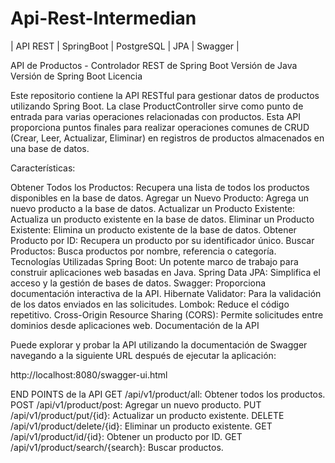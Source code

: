 # Api-Rest-Intermedian
| API REST |  SpringBoot | PostgreSQL | JPA | Swagger |

API de Productos - Controlador REST de Spring Boot
Versión de Java
Versión de Spring Boot
Licencia

Este repositorio contiene la API RESTful para gestionar datos de productos utilizando Spring Boot. La clase ProductController sirve como punto de entrada para varias operaciones relacionadas con productos. Esta API proporciona puntos finales para realizar operaciones comunes de CRUD (Crear, Leer, Actualizar, Eliminar) en registros de productos almacenados en una base de datos.

Características:

Obtener Todos los Productos: Recupera una lista de todos los productos disponibles en la base de datos.
Agregar un Nuevo Producto: Agrega un nuevo producto a la base de datos.
Actualizar un Producto Existente: Actualiza un producto existente en la base de datos.
Eliminar un Producto Existente: Elimina un producto existente de la base de datos.
Obtener Producto por ID: Recupera un producto por su identificador único.
Buscar Productos: Busca productos por nombre, referencia o categoría.
Tecnologías Utilizadas
Spring Boot: Un potente marco de trabajo para construir aplicaciones web basadas en Java.
Spring Data JPA: Simplifica el acceso y la gestión de bases de datos.
Swagger: Proporciona documentación interactiva de la API.
Hibernate Validator: Para la validación de los datos enviados en las solicitudes.
Lombok: Reduce el código repetitivo.
Cross-Origin Resource Sharing (CORS): Permite solicitudes entre dominios desde aplicaciones web.
Documentación de la API

Puede explorar y probar la API utilizando la documentación de Swagger navegando a la siguiente URL después de ejecutar la aplicación:

http://localhost:8080/swagger-ui.html

END POINTS de la API
GET /api/v1/product/all: Obtener todos los productos.
POST /api/v1/product/post: Agregar un nuevo producto.
PUT /api/v1/product/put/{id}: Actualizar un producto existente.
DELETE /api/v1/product/delete/{id}: Eliminar un producto existente.
GET /api/v1/product/id/{id}: Obtener un producto por ID.
GET /api/v1/product/search/{search}: Buscar productos.
